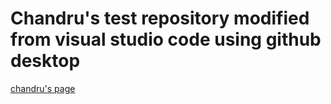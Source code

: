 # Chandru's test repository modified from visual studio code using github desktop
[chandru's page](chandru.md)
